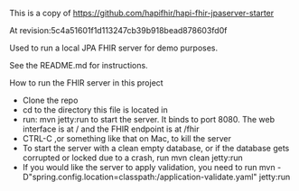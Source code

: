 This is a copy of https://github.com/hapifhir/hapi-fhir-jpaserver-starter

At revision:5c4a51601f1d113247cb39b918bead878603fd0f

Used to run a local JPA FHIR server for demo purposes.

See the README.md for instructions.

How to run the FHIR server in this project

- Clone the repo
- cd to the directory this file is located in
- run: mvn jetty:run  to start the server. It binds to port 8080.  The web interface is at / and the FHIR endpoint is at /fhir
- CTRL-C ,or something like that on Mac, to kill the server
- To start the server with a clean empty database, or if the database gets corrupted or locked due to a crash, run mvn clean jetty:run
- If you would like the server to apply validation, you need to run  mvn -D"spring.config.location=classpath:/application-validate.yaml" jetty:run

